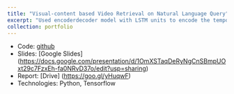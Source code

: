 ```yaml
---
title: "Visual-content based Video Retrieval on Natural Language Query"
excerpt: "Used encoderdecoder model with LSTM units to encode the temporal sequence of frames and generated a fixed length caption for every video. Captions are embedded using skip-thoughts vector for query time. Pre-trained image recognition model was used to extract features from frames.<br/><img src='/images/500x300.png'>"
collection: portfolio
---
```


* Code: [github](https://github.com/ravibansal/VideoRetrieval)
* Slides: [Google Slides] (https://docs.google.com/presentation/d/1OmXSTaqDeRyNgCnSBmpUOxt29c7FzxEh-fa0NRvD37o/edit?usp=sharing)
* Report: [Drive] (https://goo.gl/yHuqwF)
* Technologies: Python, Tensorflow
